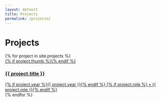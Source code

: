 ```yaml
---
layout: default
title: Projects
permalink: /projects/
---
```


# Projects
<div class="grid">
{% for project in site.projects %}
<article class="card">
  <a href="{{ project.url | relative_url }}">
    {% if project.thumb %}<img src="{{ project.thumb | relative_url }}" alt="">{% endif %}
    <h3>{{ project.title }}</h3>
    <div class="meta">
      {% if project.year %}{{ project.year }}{% endif %}
      {% if project.role %} • {{ project.role }}{% endif %}
    </div>
  </a>
</article>
{% endfor %}
</div>
